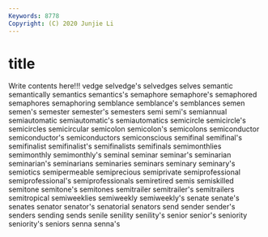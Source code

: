 ```yaml
---
Keywords: 8778
Copyright: (C) 2020 Junjie Li
---
```


# title

Write contents here!!!
vedge 
selvedge's 
selvedges 
selves 
semantic
semantically 
semantics 
semantics's 
semaphore 
semaphore's 
semaphored 
semaphores 
semaphoring 
semblance 
semblance's
semblances 
semen 
semen's 
semester 
semester's 
semesters 
semi 
semi's 
semiannual 
semiautomatic
semiautomatic's 
semiautomatics 
semicircle 
semicircle's 
semicircles 
semicircular 
semicolon 
semicolon's 
semicolons 
semiconductor
semiconductor's 
semiconductors 
semiconscious 
semifinal 
semifinal's 
semifinalist 
semifinalist's 
semifinalists 
semifinals 
semimonthlies
semimonthly 
semimonthly's 
seminal 
seminar 
seminar's 
seminarian 
seminarian's 
seminarians 
seminaries 
seminars
seminary 
seminary's 
semiotics 
semipermeable 
semiprecious 
semiprivate 
semiprofessional 
semiprofessional's 
semiprofessionals 
semiretired
semis 
semiskilled 
semitone 
semitone's 
semitones 
semitrailer 
semitrailer's 
semitrailers 
semitropical 
semiweeklies
semiweekly 
semiweekly's 
senate 
senate's 
senates 
senator 
senator's 
senatorial 
senators 
send
sender 
sender's 
senders 
sending 
sends 
senile 
senility 
senility's 
senior 
senior's
seniority 
seniority's 
seniors 
senna 
senna's 
